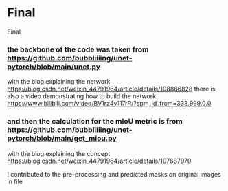 # Final
Final


### the backbone of the code was taken from https://github.com/bubbliiiing/unet-pytorch/blob/main/unet.py
with the blog explaining the network https://blog.csdn.net/weixin_44791964/article/details/108866828
there is also a video demonstrating how to build the network https://www.bilibili.com/video/BV1rz4y117rR/?spm_id_from=333.999.0.0 



### and then the calculation for the mIoU metric is from https://github.com/bubbliiiing/unet-pytorch/blob/main/get_miou.py
with the blog explaining the concept https://blog.csdn.net/weixin_44791964/article/details/107687970

I contributed to the pre-processing and predicted masks on original images in file   
